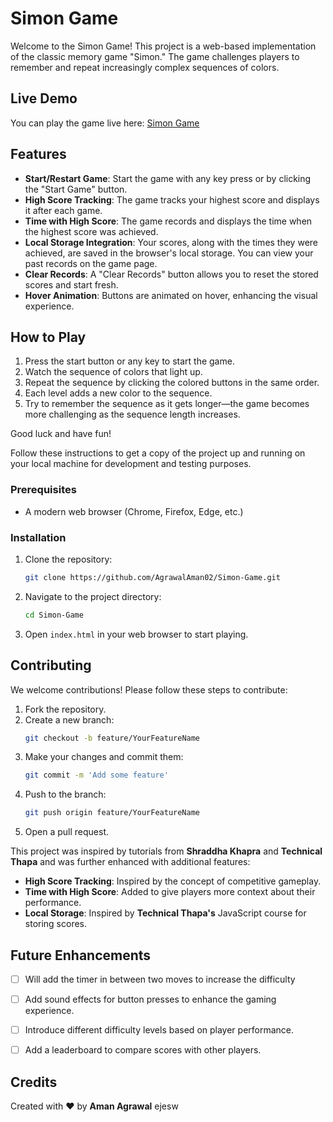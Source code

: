 
# Simon Game

Welcome to the Simon Game! This project is a web-based implementation of the classic memory game "Simon." The game challenges players to remember and repeat increasingly complex sequences of colors.

## Live Demo

You can play the game live here: [Simon Game](https://agrawalaman02.github.io/Simon-Game/)

## Features

- **Start/Restart Game**: Start the game with any key press or by clicking the "Start Game" button.
- **High Score Tracking**: The game tracks your highest score and displays it after each game.
- **Time with High Score**: The game records and displays the time when the highest score was achieved.
- **Local Storage Integration**: Your scores, along with the times they were achieved, are saved in the browser's local storage. You can view your past records on the game page.
- **Clear Records**: A "Clear Records" button allows you to reset the stored scores and start fresh.
- **Hover Animation**: Buttons are animated on hover, enhancing the visual experience.

## How to Play

1. Press the start button or any key to start the game.
2. Watch the sequence of colors that light up.
3. Repeat the sequence by clicking the colored buttons in the same order.
4. Each level adds a new color to the sequence.
5. Try to remember the sequence as it gets longer—the game becomes more challenging as the sequence length increases.

Good luck and have fun!

</hr>

Follow these instructions to get a copy of the project up and running on your local machine for development and testing purposes.

### Prerequisites
- A modern web browser (Chrome, Firefox, Edge, etc.)

### Installation
1. Clone the repository:
    ```bash
    git clone https://github.com/AgrawalAman02/Simon-Game.git
    ```
2. Navigate to the project directory:
    ```bash
    cd Simon-Game
    ```
3. Open `index.html` in your web browser to start playing.

## Contributing

We welcome contributions! Please follow these steps to contribute:
1. Fork the repository.
2. Create a new branch:
    ```bash
    git checkout -b feature/YourFeatureName
    ```
3. Make your changes and commit them:
    ```bash
    git commit -m 'Add some feature'
    ```
4. Push to the branch:
    ```bash
    git push origin feature/YourFeatureName
    ```
5. Open a pull request.

</hr>

This project was inspired by tutorials from **Shraddha Khapra** and **Technical Thapa** and was further enhanced with additional features:

- **High Score Tracking**: Inspired by the concept of competitive gameplay.
- **Time with High Score**: Added to give players more context about their performance.
- **Local Storage**: Inspired by **Technical Thapa's** JavaScript course for storing scores.

## Future Enhancements

- [ ] Will add the timer in between two moves to increase the difficulty 
- [ ] Add sound effects for button presses to enhance the gaming experience.
- [ ] Introduce different difficulty levels based on player performance.
- [ ] Add a leaderboard to compare scores with other players.


## Credits
Created with ❤️ by **Aman Agrawal**
ejesw